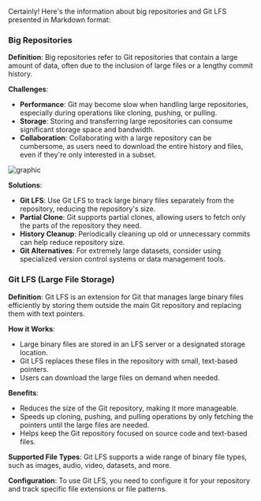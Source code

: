 Certainly! Here's the information about big repositories and Git LFS presented in Markdown format:

### Big Repositories

**Definition**: Big repositories refer to Git repositories that contain a large amount of data, often due to the inclusion of large files or a lengthy commit history.

**Challenges**:
- **Performance**: Git may become slow when handling large repositories, especially during operations like cloning, pushing, or pulling.
- **Storage**: Storing and transferring large repositories can consume significant storage space and bandwidth.
- **Collaboration**: Collaborating with a large repository can be cumbersome, as users need to download the entire history and files, even if they're only interested in a subset.


![graphic](https://github.com/kubicek11/seminar_2/assets/125492837/e68eb078-667c-4fa0-a954-f61f8afbe998)







**Solutions**:
- **Git LFS**: Use Git LFS to track large binary files separately from the repository, reducing the repository's size.
- **Partial Clone**: Git supports partial clones, allowing users to fetch only the parts of the repository they need.
- **History Cleanup**: Periodically cleaning up old or unnecessary commits can help reduce repository size.
- **Git Alternatives**: For extremely large datasets, consider using specialized version control systems or data management tools.

### Git LFS (Large File Storage)

**Definition**: Git LFS is an extension for Git that manages large binary files efficiently by storing them outside the main Git repository and replacing them with text pointers.

**How it Works**:
- Large binary files are stored in an LFS server or a designated storage location.
- Git LFS replaces these files in the repository with small, text-based pointers.
- Users can download the large files on demand when needed.

**Benefits**:
- Reduces the size of the Git repository, making it more manageable.
- Speeds up cloning, pushing, and pulling operations by only fetching the pointers until the large files are needed.
- Helps keep the Git repository focused on source code and text-based files.

**Supported File Types**: Git LFS supports a wide range of binary file types, such as images, audio, video, datasets, and more.

**Configuration**: To use Git LFS, you need to configure it for your repository and track specific file extensions or file patterns.
